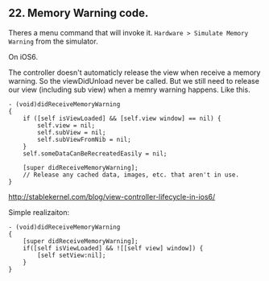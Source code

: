 
## 22. Memory Warning code.

Theres a menu command that will invoke it.
`Hardware > Simulate Memory Warning` from the simulator.

On iOS6.

The controller doesn't automaticly release the view when receive a memory warning. So the viewDidUnload never be called. But we still need to release our view (including sub view) when a memry warning happens. Like this.

```objc
- (void)didReceiveMemoryWarning
{
    if ([self isViewLoaded] && [self.view window] == nil) {
        self.view = nil;
        self.subView = nil;
        self.subViewFromNib = nil;
    }
    self.someDataCanBeRecreatedEasily = nil;
    
    [super didReceiveMemoryWarning];
    // Release any cached data, images, etc. that aren't in use.
}
```
http://stablekernel.com/blog/view-controller-lifecycle-in-ios6/

Simple realizaiton:
```objc
- (void)didReceiveMemoryWarning
{
    [super didReceiveMemoryWarning];
    if([self isViewLoaded] && ![[self view] window]) {
        [self setView:nil];
    }
}
```
